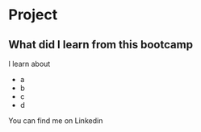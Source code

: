 # Project

## What did I learn from this bootcamp

I learn about

- a
- b
- c
- d

You can find me on Linkedin 

